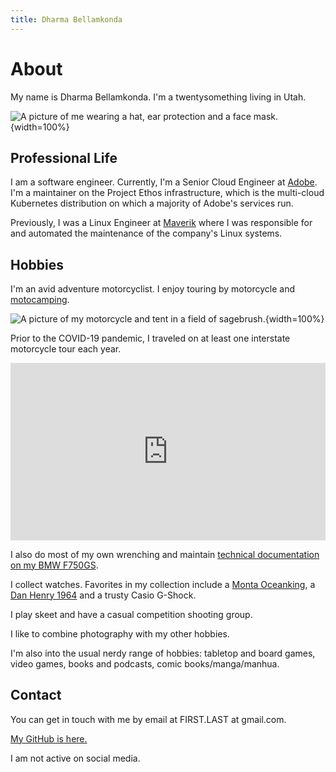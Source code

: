 ```yaml
---
title: Dharma Bellamkonda
---
```

# About

My name is Dharma Bellamkonda. I'm a twentysomething living in Utah.

![](assets/avatar.webp "A picture of me wearing a hat, ear protection and a face
mask."){width=100%}

## Professional Life

I am a software engineer. Currently, I'm a Senior Cloud Engineer at
[Adobe](https://www.adobe.com). I'm a maintainer on the Project Ethos
infrastructure, which is the multi-cloud Kubernetes distribution on which a
majority of Adobe's services run. 

Previously, I was a Linux Engineer at [Maverik](https://www.maverik.com) where
I was responsible for and automated the maintenance of the company's Linux
systems.

## Hobbies

I'm an avid adventure motorcyclist. I enjoy touring by motorcycle and
[motocamping](http://reddit.com/r/motocamping). 

![](assets/motocamping.webp "A picture of my motorcycle and tent in a field of
sagebrush."){width=100%}

Prior to the COVID-19 pandemic, I traveled on at least one interstate
motorcycle tour each year.

<div style="width:100%;height:0px;position:relative;padding-bottom:56.250%;"><iframe src="https://streamable.com/e/6omm0" frameborder="0" width="100%" height="100%" allowfullscreen style="width:100%;height:100%;position:absolute;left:0px;top:0px;overflow:hidden;"></iframe></div>

I also do most of my own wrenching and maintain [technical documentation on my
BMW F750GS](https://github.com/dharmab/bmw-f750gs-f850gs).

I collect watches. Favorites in my collection include a [Monta
Oceanking](https://montawatch.com/collections/oceanking/products/oceanking-60-minute-bezel),
a [Dan Henry
1964](https://danhenrywatches.com/products/1964-gran-turismo-chronograph) and a
trusty Casio G-Shock.

I play skeet and have a casual competition shooting group.

I like to combine photography with my other hobbies.

I'm also into the usual nerdy range of hobbies: tabletop and board games, video
games, books and podcasts, comic books/manga/manhua.

## Contact

You can get in touch with me by email at FIRST.LAST at gmail.com.

[My GitHub is here.](https://github.com/dharmab)

I am not active on social media.
